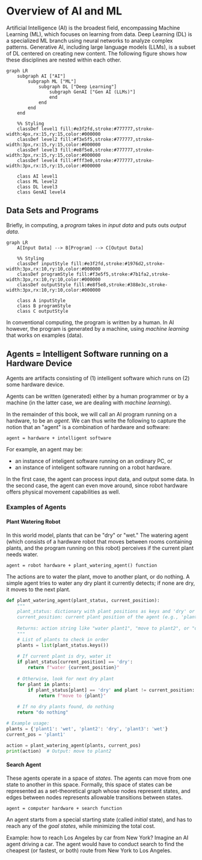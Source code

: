 
# Overview of AI and ML

Artificial Intelligence (AI) is the broadest field, encompassing Machine Learning (ML), which focuses on learning from data. Deep Learning (DL) is a specialized ML branch using neural networks to analyze complex patterns. Generative AI, including large language models (LLMs), is a subset of DL centered on creating new content. The following figure shows how these disciplines are nested within each other.

```mermaid
graph LR
    subgraph AI ["AI"]
        subgraph ML ["ML"]
            subgraph DL ["Deep Learning"]
                subgraph GenAI ["Gen AI (LLMs)"]
                end
            end
        end
    end
    
    %% Styling
    classDef level1 fill:#e3f2fd,stroke:#777777,stroke-width:4px,rx:15,ry:15,color:#000000
    classDef level2 fill:#f3e5f5,stroke:#777777,stroke-width:3px,rx:15,ry:15,color:#000000
    classDef level3 fill:#e8f5e8,stroke:#777777,stroke-width:3px,rx:15,ry:15,color:#000000
    classDef level4 fill:#fff3e0,stroke:#777777,stroke-width:3px,rx:15,ry:15,color:#000000
    
    class AI level1
    class ML level2
    class DL level3
    class GenAI level4
```

## Data Sets and Programs

Briefly, in computing, a *program* takes in *input data* and puts outs *output data*.

```mermaid
graph LR
    A[Input Data] --> B[Program] --> C[Output Data]
    
    %% Styling
    classDef inputStyle fill:#e3f2fd,stroke:#1976d2,stroke-width:3px,rx:10,ry:10,color:#000000
    classDef programStyle fill:#f3e5f5,stroke:#7b1fa2,stroke-width:3px,rx:10,ry:10,color:#000000
    classDef outputStyle fill:#e8f5e8,stroke:#388e3c,stroke-width:3px,rx:10,ry:10,color:#000000
    
    class A inputStyle
    class B programStyle
    class C outputStyle
```

In conventional computing, the program is written by a human. In AI however, the program is generated by a machine, using *machine learning* that works on examples (data).





## Agents = Intelligent Software running on a Hardware Device 

Agents are artifacts consisting of (1) intelligent software which runs on (2) some hardware device. 

Agents can be written (generated) either by a human programmer or by a machine (in the latter case, we are dealing with *machine learning*). 

In the remainder of this book, we will call an AI program running on a hardware, to be an *agent*. We can thus write the following to capture the notion that an "agent" is a combination of hardware and software:

```
agent = hardware + intelligent software
```

For example, an agent may be:
- an instance of inteligent software running on an ordinary PC, or 
- an instance of inteligent software running on a robot hardware.

In the first case, the agent can process input data, and output some data. In the second case, the agent can even move around, since robot hardware offers physical movement capabilities as well. 



### Examples of Agents

#### Plant Watering Robot

In this world model, plants that can be "dry" or "wet." The watering agent (which consists of a hardware robot that moves between rooms containing plants, and the program running on this robot) perceives if the current plant needs water. 

```
agent = robot hardware + plant_watering_agent() function
```

The actions are to water the plant, move to another plant, or do nothing. A simple agent tries to water any dry plant it currently detects; if none are dry, it moves to the next plant.

```python
def plant_watering_agent(plant_status, current_position):
    """
    plant_status: dictionary with plant positions as keys and 'dry' or 'wet' as values
    current_position: current plant position of the agent (e.g., 'plant1')
    
    Returns: action string like "water plant1", "move to plant2", or "do nothing"
    """
    # List of plants to check in order
    plants = list(plant_status.keys())
    
    # If current plant is dry, water it
    if plant_status[current_position] == 'dry':
        return f"water {current_position}"
    
    # Otherwise, look for next dry plant
    for plant in plants:
        if plant_status[plant] == 'dry' and plant != current_position:
            return f"move to {plant}"
    
    # If no dry plants found, do nothing
    return "do nothing"

# Example usage:
plants = {'plant1': 'wet', 'plant2': 'dry', 'plant3': 'wet'}
current_pos = 'plant1'

action = plant_watering_agent(plants, current_pos)
print(action)  # Output: move to plant2
```


#### Search Agent

These agents operate in a space of *states*. The agents can move from one state to another in this space. Formally, this space of states can be represented as a set-theoretical graph whose nodes represent states, and edges between nodes represents allowable transitions between states.

```
agent = computer hardware + search function
```

An agent starts from a special starting state (called *initial* state), and has to reach any of the *goal states*, while minimizing the total cost.

Example: how to reach Los Angeles by car from New York? Imagine an AI agent driving a car. The agent would have to conduct search to find the cheapest (or fastest, or both) route from New York to Los Angeles. 